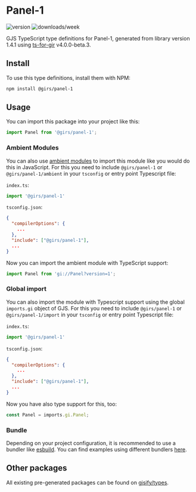 
# Panel-1

![version](https://img.shields.io/npm/v/@girs/panel-1)
![downloads/week](https://img.shields.io/npm/dw/@girs/panel-1)


GJS TypeScript type definitions for Panel-1, generated from library version 1.4.1 using [ts-for-gir](https://github.com/gjsify/ts-for-gir) v4.0.0-beta.3.


## Install

To use this type definitions, install them with NPM:
```bash
npm install @girs/panel-1
```

## Usage

You can import this package into your project like this:
```ts
import Panel from '@girs/panel-1';
```

### Ambient Modules

You can also use [ambient modules](https://github.com/gjsify/ts-for-gir/tree/main/packages/cli#ambient-modules) to import this module like you would do this in JavaScript.
For this you need to include `@girs/panel-1` or `@girs/panel-1/ambient` in your `tsconfig` or entry point Typescript file:

`index.ts`:
```ts
import '@girs/panel-1'
```

`tsconfig.json`:
```json
{
  "compilerOptions": {
    ...
  },
  "include": ["@girs/panel-1"],
  ...
}
```

Now you can import the ambient module with TypeScript support: 

```ts
import Panel from 'gi://Panel?version=1';
```

### Global import

You can also import the module with Typescript support using the global `imports.gi` object of GJS.
For this you need to include `@girs/panel-1` or `@girs/panel-1/import` in your `tsconfig` or entry point Typescript file:

`index.ts`:
```ts
import '@girs/panel-1'
```

`tsconfig.json`:
```json
{
  "compilerOptions": {
    ...
  },
  "include": ["@girs/panel-1"],
  ...
}
```

Now you have also type support for this, too:

```ts
const Panel = imports.gi.Panel;
```

### Bundle

Depending on your project configuration, it is recommended to use a bundler like [esbuild](https://esbuild.github.io/). You can find examples using different bundlers [here](https://github.com/gjsify/ts-for-gir/tree/main/examples).

## Other packages

All existing pre-generated packages can be found on [gjsify/types](https://github.com/gjsify/types).

